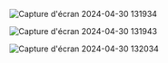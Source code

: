 ![Capture d'écran 2024-04-30 131934](https://github.com/LemonLamo/PWEB_3/assets/94323231/5fa02635-a0ab-486c-8328-88e6f0dff4b2)

![Capture d'écran 2024-04-30 131943](https://github.com/LemonLamo/PWEB_3/assets/94323231/c944c648-f6e6-4e96-9941-20ac7ba084c9)

![Capture d'écran 2024-04-30 132034](https://github.com/LemonLamo/PWEB_3/assets/94323231/b0d65262-0d86-4c7e-ab60-f1a4d4502b9c)
